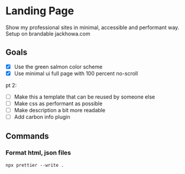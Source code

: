 # Landing Page

Show my professional sites in minimal, accessible and performant way.
Setup on brandable jackhowa.com

## Goals

- [x] Use the green salmon color scheme
- [x] Use minimal ui full page with 100 percent no-scroll

pt 2: 

- [ ] Make this a template that can be reused by someone else
- [ ] Make css as performant as possible
- [ ] Make description a bit more readable
- [ ] Add carbon info plugin

## Commands

### Format html, json files

`npx prettier --write .`
